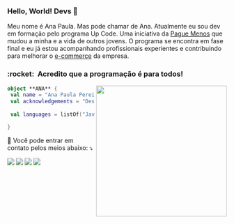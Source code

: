 ### Hello, World! Devs 👋

Meu nome é Ana Paula. Mas pode chamar de Ana. Atualmente eu sou dev em formação pelo programa Up Code. 
Uma iniciativa da [Pague Menos](https://institucional.paguemenos.com.br/) que mudou a minha e a vida de outros jovens. O programa se encontra em fase
final e eu já estou acompanhando profissionais experientes e contribuindo para melhorar o [e-commerce](https://www.paguemenos.com.br/) da empresa.

<h3>:rocket: &nbsp;Acredito que a programação é para todos!</h3>

<img align="right" width="300" src="https://i2.wp.com/allhtaccess.info/wp-content/uploads/2018/03/programming.gif?fit=1281%2C716&ssl=1" />

```kotlin
object **ANA** {
 val name = "Ana Paula Pereira Silva"
 val acknowledgements = "Desenvolvimento Web"
 
 val languages = listOf("JavaScript", "React", "C#") 

}
```

<p align="left">
  💌 Você pode entrar em contato pelos meios abaixo: ⤵️
</p>

<p align="left">
  <a href="#" alt="Gmail">
  <img src="https://img.shields.io/badge/-Gmail-FF0000?style=flat-square&labelColor=FF0000&logo=gmail&logoColor=white&link=mailto:anapauladevx@gmail.com" /></a>

  <a href="#" alt="Linkedin">
  <img src="https://img.shields.io/badge/-Linkedin-0e76a8?style=flat-square&logo=Linkedin&logoColor=white&link=https://www.linkedin.com/in/anapaulax/" /></a>

  <a href="#" alt="WhatsApp">
  <img src="https://img.shields.io/badge/-WhatsApp-25d366?style=flat-square&labelColor=25d366&logo=whatsapp&logoColor=white&link=https://api.whatsapp.com/send?phone=5585996848455&text=Olá! Tudo bem?"/></a>

  <a href="#" alt="Instagram">
  <img src="https://img.shields.io/badge/-Instagram-DF0174?style=flat-square&labelColor=DF0174&logo=instagram&logoColor=white&link=https://www.instagram.com/anapx_51/"/></a>
</p>  


